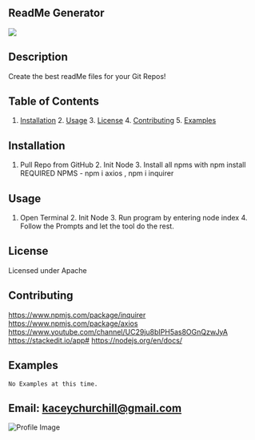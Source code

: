   ## ReadMe Generator
   ![](https://img.shields.io/github/followers/k4c3y?style=social)
   ## Description
   Create the best readMe files for your Git Repos! 
  ## Table of Contents
   1. [Installation](#Installation)
    2. [Usage](#Usage)
    3. [License](#License)
    4. [Contributing](#Contributing)
    5. [Examples](#Examples)
   ## Installation
   1. Pull Repo from GitHub 2. Init Node 3. Install all npms with npm install REQUIRED NPMS - npm i axios , npm i inquirer 
   ## Usage
   1. Open Terminal 2. Init Node 3. Run program by entering node index 4. Follow the Prompts and let the tool do the rest. 
   ## License
   Licensed under Apache
   ## Contributing
  https://www.npmjs.com/package/inquirer https://www.npmjs.com/package/axios https://www.youtube.com/channel/UC29ju8bIPH5as8OGnQzwJyA https://stackedit.io/app# https://nodejs.org/en/docs/
   ## Examples
    No Examples at this time.
   ## Email: kaceychurchill@gmail.com
   ![Profile Image](https://avatars2.githubusercontent.com/u/60406150?v=4)